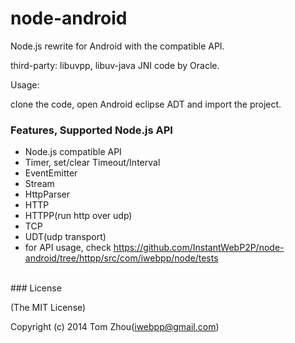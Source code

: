 node-android
===============

Node.js rewrite for Android with the compatible API.



third-party: libuvpp, libuv-java JNI code by Oracle.


Usage:

  clone the code, open Android eclipse ADT and import the project.


### Features, Supported Node.js API

* Node.js compatible API
* Timer, set/clear Timeout/Interval
* EventEmitter
* Stream
* HttpParser
* HTTP
* HTTPP(run http over udp)
* TCP
* UDT(udp transport)
* for API usage, check https://github.com/InstantWebP2P/node-android/tree/httpp/src/com/iwebpp/node/tests


<br/>
### License

(The MIT License)

Copyright (c) 2014 Tom Zhou(iwebpp@gmail.com)

